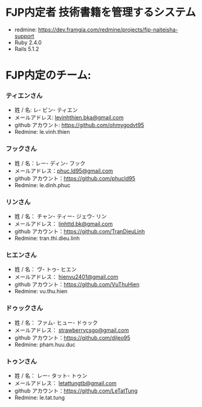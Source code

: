 # FJP内定者 技術書籍を管理するシステム 

- redmine: https://dev.framgia.com/redmine/projects/fjp-naiteisha-support
- Ruby 2.4.0
- Rails 5.1.2

# FJP内定のチーム:

### ティエンさん

- 姓 / 名: レ- ビン- ティエン
- メールアドレス: levinhthien.bka@gmail.com
- github アカウント: https://github.com/ohmygodvt95
- Redmine: le.vinh.thien

### フックさん

- 姓 / 名：レー- ディン- フック
- メールアドレス：phuc.ld95@gmail.com
- github アカウント：https://github.com/phucld95
- Redmine: le.dinh.phuc

### リンさん

- 姓 / 名： チャン- ティー- ジェウ- リン
- メールアドレス： linhttd.bk@gmail.com
- github アカウント：https://github.com/TranDieuLinh
- Redmine: tran.thi.dieu.linh
### ヒエンさん

- 姓 / 名： ヴ- トゥ- ヒエン
- メールアドレス： hienvu2401@gmail.com
- github アカウント：https://github.com/VuThuHien
- Redmine: vu.thu.hien

### ドゥックさん

- 姓 / 名： ファム- ヒュー- ドゥック
- メールアドレス： strawberrycsgo@gmail.com
- github アカウント：https://github.com/djleo95
- Redmine: pham.huu.duc

### トゥンさん

- 姓 / 名： レー- タット- トゥン
- メールアドレス： letattungtb@gmail.com
- github アカウント：https://github.com/LeTatTung
- Redmine: le.tat.tung

